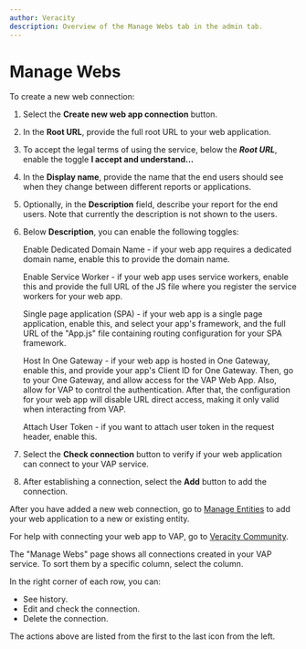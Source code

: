 ```yaml
---
author: Veracity
description: Overview of the Manage Webs tab in the admin tab.
---
```


# Manage Webs

To create a new web connection:
1. Select the **Create new web app connection** button.
2. In the **Root URL**, provide the full root URL to your web application.
3. To accept the legal terms of using the service, below the ***Root URL***, enable the toggle **I accept and understand...**
4. In the **Display name**, provide the name that the end users should see when they change between different reports or applications.
5. Optionally, in the **Description** field, describe your report for the end users. Note that currently the description is not shown to the users.
6. Below **Description**, you can enable the following toggles:

	Enable Dedicated Domain Name - if your web app requires a dedicated domain name, enable this to provide the domain name.
	
	Enable Service Worker - if your web app uses service workers, enable this and provide the full URL of the JS file where you register the service workers for your web app.
	
	Single page application (SPA) - if your web app is a single page application, enable this, and select your app's framework, and the full URL of the "App.js" file containing routing configuration for your SPA framework.
	
	Host In One Gateway - if your web app is hosted in One Gateway, enable this, and provide your app's Client ID for One Gateway. Then, go to your One Gateway, and allow access for the VAP Web App. Also, allow for VAP to control the authentication. After that, the configuration for your web app will disable URL direct access, making it only valid when interacting from VAP.
	
	Attach User Token - if you want to attach user token in the request header, enable this.

7. Select the **Check connection** button to verify if your web application can connect to your VAP service.
8. After establishing a connection, select the **Add** button to add the connection.

After you have added a new web connection, go to [Manage Entities](admin-tab/manage-entities.md) to add your web application to a new or existing entity.

For help with connecting your web app to VAP, go to [Veracity Community](https://community.veracity.com/t/how-to-plug-the-web-apps-into-vap/145/3).

The "Manage Webs" page shows all connections created in your VAP service. To sort them by a specific column, select the column. 

In the right corner of each row, you can:
* See history.
* Edit and check the connection.
* Delete the connection.

The actions above are listed from the first to the last icon from the left.